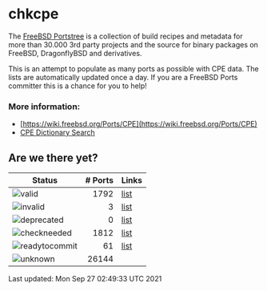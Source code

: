 # chkcpe

The [FreeBSD Portstree](https://cgit.freebsd.org/ports) is a collection of build recipes
and metadata for more than 30.000 3rd party projects and the source for binary packages on
FreeBSD, DragonflyBSD and derivatives.

This is an attempt to populate as many ports as possible with CPE data. The lists are
automatically updated once a day. If you are a FreeBSD Ports committer this is a chance
for you to help!

### More information:
* [https://wiki.freebsd.org/Ports/CPE](https://wiki.freebsd.org/Ports/CPE)
* [CPE Dictionary Search](http://web.nvd.nist.gov/view/cpe/search)


## Are we there yet?

| Status                                                              | # Ports          | Links                                                      |
| --------------------------------------------------------------------| ---------------: | ---------------------------------------------------------- |
| ![valid](https://img.shields.io/badge/valid-brightgreen)            | 1792         | [list](https://github.com/decke/chkcpe/wiki/valid)         |
| ![invalid](https://img.shields.io/badge/invalid-red)                | 3       | [list](https://github.com/decke/chkcpe/wiki/invalid)       |
| ![deprecated](https://img.shields.io/badge/deprecated-red)          | 0    | [list](https://github.com/decke/chkcpe/wiki/deprecated)    |
| ![checkneeded](https://img.shields.io/badge/checkneeded-orange)     | 1812   | [list](https://github.com/decke/chkcpe/wiki/checkneeded)   |
| ![readytocommit](https://img.shields.io/badge/readytocommit-orange) | 61 | [list](https://github.com/decke/chkcpe/wiki/readytocommit) |
| ![unknown](https://img.shields.io/badge/unknown-grey)               | 26144       | |

Last updated: Mon Sep 27 02:49:33 UTC 2021
